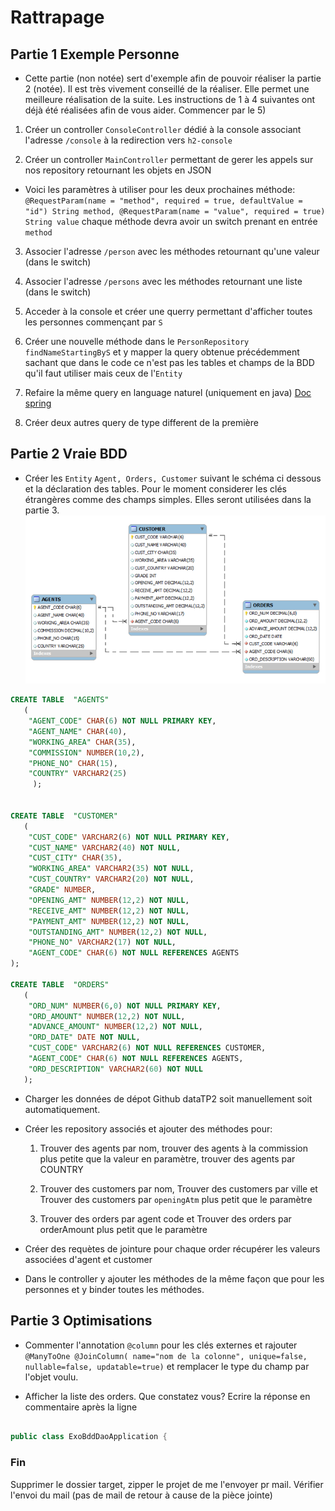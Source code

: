 # Rattrapage


## Partie 1 Exemple Personne

* Cette partie (non notée) sert d'exemple afin de pouvoir réaliser la partie 2 (notée). Il est très vivement conseillé de la réaliser. Elle permet une meilleure réalisation de la suite. Les instructions de 1 à 4 suivantes ont déjà été réalisées afin de vous aider. Commencer par le 5)

 1) Créer un controller `ConsoleController` dédié à la console associant l'adresse `/console` à la redirection vers `h2-console`

 2) Créer un controller `MainController` permettant de gerer les appels sur nos repository retournant les objets en JSON

* Voici les paramètres à utiliser pour les deux prochaines méthode: `@RequestParam(name = "method", required = true, defaultValue = "id") String method, @RequestParam(name = "value", required = true) String value` chaque méthode devra avoir un switch prenant en entrée `method`

 3)  Associer l'adresse `/person` avec les méthodes retournant qu'une valeur (dans le switch)

 4) Associer l'adresse `/persons` avec les méthodes retournant une liste (dans le switch)

 5) Acceder à la console et créer une querry permettant d'afficher toutes les personnes commençant par `S`

 6) Créer une nouvelle méthode dans le `PersonRepository` `findNameStartingByS` et y mapper la query obtenue précédemment sachant que dans le code ce n'est pas les tables et champs de la BDD qu'il faut utiliser mais ceux de l'`Entity`

 7) Refaire la même query en language naturel (uniquement en java)
 [Doc spring](https://docs.spring.io/spring-data/jpa/docs/current/reference/html/#jpa.query-methods)

 8) Créer deux autres query de type different de la première

## Partie 2 Vraie BDD

* Créer les `Entity`  `Agent, Orders, Customer` suivant le schéma ci dessous et la déclaration des tables. Pour le moment considerer les clés étrangères comme des champs simples. Elles seront utilisées dans la partie 3.
![springThymeleaf](TP2img/schema.png)

```sql
CREATE TABLE  "AGENTS" 
   (	
    "AGENT_CODE" CHAR(6) NOT NULL PRIMARY KEY, 
	"AGENT_NAME" CHAR(40), 
	"WORKING_AREA" CHAR(35), 
	"COMMISSION" NUMBER(10,2), 
	"PHONE_NO" CHAR(15), 
	"COUNTRY" VARCHAR2(25) 
	 );

	 
CREATE TABLE  "CUSTOMER" 
   (	
   	"CUST_CODE" VARCHAR2(6) NOT NULL PRIMARY KEY, 
	"CUST_NAME" VARCHAR2(40) NOT NULL, 
	"CUST_CITY" CHAR(35), 
	"WORKING_AREA" VARCHAR2(35) NOT NULL, 
	"CUST_COUNTRY" VARCHAR2(20) NOT NULL, 
	"GRADE" NUMBER, 
	"OPENING_AMT" NUMBER(12,2) NOT NULL, 
	"RECEIVE_AMT" NUMBER(12,2) NOT NULL, 
	"PAYMENT_AMT" NUMBER(12,2) NOT NULL, 
	"OUTSTANDING_AMT" NUMBER(12,2) NOT NULL, 
	"PHONE_NO" VARCHAR2(17) NOT NULL, 
	"AGENT_CODE" CHAR(6) NOT NULL REFERENCES AGENTS
); 

CREATE TABLE  "ORDERS" 
   (
    "ORD_NUM" NUMBER(6,0) NOT NULL PRIMARY KEY, 
	"ORD_AMOUNT" NUMBER(12,2) NOT NULL, 
	"ADVANCE_AMOUNT" NUMBER(12,2) NOT NULL, 
	"ORD_DATE" DATE NOT NULL, 
	"CUST_CODE" VARCHAR2(6) NOT NULL REFERENCES CUSTOMER, 
	"AGENT_CODE" CHAR(6) NOT NULL REFERENCES AGENTS, 
	"ORD_DESCRIPTION" VARCHAR2(60) NOT NULL
   );
```

* Charger les données de dépot Github dataTP2 soit manuellement soit automatiquement.

* Créer les repository associés et ajouter des méthodes pour:

	1) Trouver des agents par nom, trouver des agents à la commission plus petite que la valeur en paramètre, trouver des agents par COUNTRY

	2) Trouver des customers par nom, Trouver des customers par ville et Trouver des customers par `openingAtm` plus petit que le paramètre

	3) Trouver des orders par agent code et Trouver des orders par orderAmount plus petit que le paramètre

* Créer des requètes de jointure pour chaque order récupérer les valeurs associées d'agent et customer 



* Dans le controller y ajouter les méthodes de la même façon que pour les personnes et y binder toutes les méthodes.


## Partie 3 Optimisations

* Commenter l'annotation `@column`  pour les clés externes  et rajouter  `    @ManyToOne
    @JoinColumn(
     name="nom de la colonne", unique=false, nullable=false, updatable=true)` et remplacer le type du champ par l'objet voulu.

* Afficher la liste des orders. Que constatez vous? Ecrire la réponse en commentaire après la ligne

```java

public class ExoBddDaoApplication {
```


### Fin

Supprimer le dossier target, zipper le projet de me l'envoyer pr mail.
Vérifier l'envoi du mail (pas de mail de retour à cause de la pièce jointe)